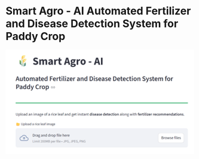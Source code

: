 # Smart Agro - AI Automated Fertilizer and Disease Detection System for Paddy Crop



![Screenshot](https://github.com/JNandini18/Make-A-Thon/blob/main/Screenshot%202025-10-23%20233445.png)
